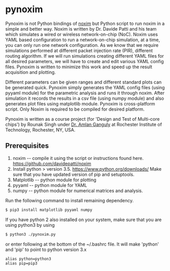 # pynoxim
Pynoxim is not Python bindings of [noxim](https://github.com/davidepatti/noxim) but Python script to run noxim in a simple and better way. Noxim is written by Dr. Davide Patti and his team which simulates a wired or wireless network-on-chip (NoC). Noxim uses YAML based configuration to run a network-on-chip simulation, at a time, you can only run one network configuration. As we know that we require simulations performed at different packet injection rate (PIR), different routing algorithm. If we will run simulations creating different YAML files for all desired parameters, we will have to create and edit various YAML config files. Pynoxim is written to minimize this work and speed up the result acquisition and plotting. 

Different parameters can be given ranges and different standard plots can be generated quick. Pynoxim simply generates the YAML config files (using pyyaml module) for the parametric analysis and runs it through noxim. After simulation it records the results in a csv file (using numpy module) and also generates plot files using matplotlib module. Pynoxim is cross-platform script. Only Noxim is required to be compiled for desired platform.

Pynoxim is written as a course  project (for 'Design and Test of Multi-core chips') by Rounak Singh under [Dr. Amlan Ganguly](https://www.rit.edu/kgcoe/staff/amlan-ganguly) at Rochester Institute of Technology, Rochester, NY, USA.


## Prerequisites
1) noxim -- compile it using the script or instructions found here. https://github.com/davidepatti/noxim
2) Install python > version 3.5. https://www.python.org/downloads/ Make sure that you have updated version of pip and setuptools.
3) Matplotlib -- python module for plotting
4) pyyaml -- python module for YAML
5) numpy -- python module for numerical matrices and analysis.

Run the following command to install remaining dependency.
```bash
$ pip3 install matplotlib pyyaml numpy
```
If you have python 2 also installed on your system, make sure that you are using python3 by using 
```bash
$ python3 ./pynoxim.py
```
or enter following at the bottom of the ~/.bashrc file. It will make 'python' and 'pip' to point to python version 3.x

    alias python=python3
    alias pip=pip3

